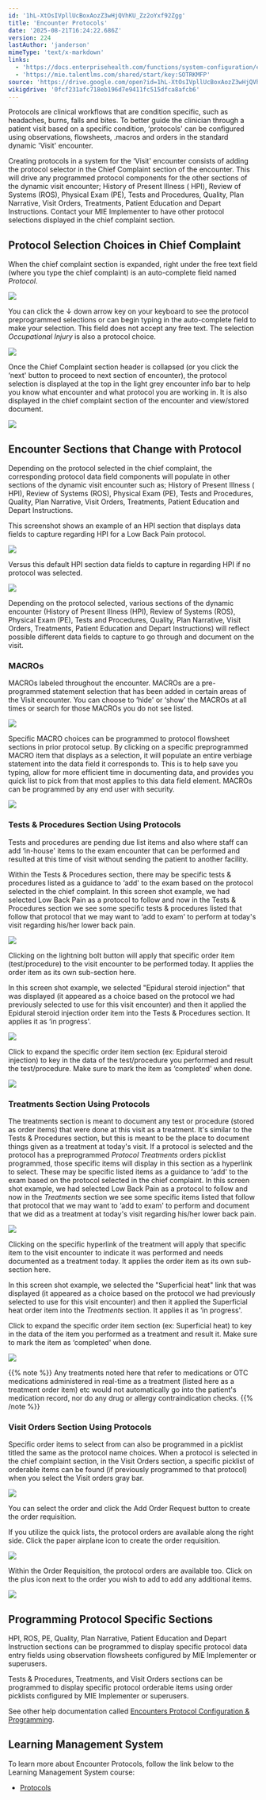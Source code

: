 ```yaml
---
id: '1hL-XtOsIVpllUcBoxAozZ3wHjQVhKU_Zz2oYxf92Zgg'
title: 'Encounter Protocols'
date: '2025-08-21T16:24:22.686Z'
version: 224
lastAuthor: 'janderson'
mimeType: 'text/x-markdown'
links:
  - 'https://docs.enterprisehealth.com/functions/system-configuration/encounters-protocol-configuration-and-programming/'
  - 'https://mie.talentlms.com/shared/start/key:SOTRKMFP'
source: 'https://drive.google.com/open?id=1hL-XtOsIVpllUcBoxAozZ3wHjQVhKU_Zz2oYxf92Zgg'
wikigdrive: '0fcf231afc718eb196d7e9411fc515dfca8afcb6'
---
```

Protocols are clinical workflows that are condition specific, such as headaches, burns, falls and bites. To better guide the clinician through a patient visit based on a specific condition, ‘protocols' can be configured using observations, flowsheets, .macros and orders in the standard dynamic 'Visit' encounter.

Creating protocols in a system for the ‘Visit' encounter consists of adding the protocol selector in the Chief Complaint section of the encounter. This will drive any programmed protocol components for the other sections of the dynamic visit encounter; History of Present Illness ( HPI), Review of Systems (ROS), Physical Exam (PE), Tests and Procedures, Quality, Plan Narrative, Visit Orders, Treatments, Patient Education and Depart Instructions. Contact your MIE Implementer to have other protocol selections displayed in the chief complaint section.

## Protocol Selection Choices in Chief Complaint

When the chief complaint section is expanded, right under the free text field (where you type the chief complaint) is an auto-complete field named *Protocol*.

![](../encounter-protocols.assets/b95ad64fcbfcfa296ac7ef24cb8a606a.png)

You can click the ↓ down arrow key on your keyboard to see the protocol preprogrammed selections or can begin typing in the auto-complete field to make your selection. This field does not accept any free text. The selection *Occupational Injury* is also a protocol choice.

![](../encounter-protocols.assets/8d3d6e4f8e1e1db447868c5c74b65f10.png)

Once the Chief Complaint section header is collapsed (or you click the ‘next' button to proceed to next section of encounter), the protocol selection is displayed at the top in the light grey encounter info bar to help you know what encounter and what protocol you are working in. It is also displayed in the chief complaint section of the encounter and view/stored document.

![](../encounter-protocols.assets/6251190f2d798737e6f2f56e3be0e20c.png)

## Encounter Sections that Change with Protocol

Depending on the protocol selected in the chief complaint, the corresponding protocol data field components will populate in other sections of the dynamic visit encounter such as; History of Present Illness ( HPI), Review of Systems (ROS), Physical Exam (PE), Tests and Procedures, Quality, Plan Narrative, Visit Orders, Treatments, Patient Education and Depart Instructions.

This screenshot shows an example of an HPI section that displays data fields to capture regarding HPI for a Low Back Pain protocol.

![](../encounter-protocols.assets/cb19cbb3253aff98bc2b2d5397418d0b.png)

Versus this default HPI section data fields to capture in regarding HPI if no protocol was selected.

![](../encounter-protocols.assets/6289b745145331c8d1b1017eb0fdb15d.png)

Depending on the protocol selected, various sections of the dynamic encounter (History of Present Illness (HPI), Review of Systems (ROS), Physical Exam (PE), Tests and Procedures, Quality, Plan Narrative, Visit Orders, Treatments, Patient Education and Depart Instructions) will reflect possible different data fields to capture to go through and document on the visit.

### MACROs

MACROs labeled throughout the encounter. MACROs are a pre-programmed statement selection that has been added in certain areas of the Visit encounter. You can choose to ‘hide' or ‘show' the MACROs at all times or search for those MACROs you do not see listed.

![](../encounter-protocols.assets/ffe81bcf83cd1727c493cf27e787cc4d.png)

Specific MACRO choices can be programmed to protocol flowsheet sections in prior protocol setup. By clicking on a specific preprogrammed MACRO item that displays as a selection, it will populate an entire verbiage statement into the data field it corresponds to. This is to help save you typing, allow for more efficient time in documenting data, and provides you quick list to pick from that most applies to this data field element. MACROs can be programmed by any end user with security.

![](../encounter-protocols.assets/0ffb193947f5c05371ef048b856196a9.png)

### Tests & Procedures Section Using Protocols

Tests and procedures are pending due list items and also where staff can add ‘in-house' items to the exam encounter that can be performed and resulted at this time of visit without sending the patient to another facility.

Within the Tests & Procedures section, there may be specific tests & procedures listed as a guidance to ‘add' to the exam based on the protocol selected in the chief complaint. In this screen shot example, we had selected Low Back Pain as a protocol to follow and now in the Tests & Procedures section we see some specific tests & procedures listed that follow that protocol that we may want to ‘add to exam' to perform at today's visit regarding his/her lower back pain.

![](../encounter-protocols.assets/35f88d177c16d3e644d8bd94a95f1f60.png)

Clicking on the lightning bolt button will apply that specific order item (test/procedure) to the visit encounter to be performed today. It applies the order item as its own sub-section here.

In this screen shot example, we selected "Epidural steroid injection" that was displayed (it appeared as a choice based on the protocol we had previously selected to use for this visit encounter) and then it applied the Epidural steroid injection order item into the Tests & Procedures section. It applies it as ‘in progress'.

![](../encounter-protocols.assets/6ee87a787a9dc917c9336711c395fc60.png)

Click to expand the specific order item section (ex: Epidural steroid injection) to key in the data of the test/procedure you performed and result the test/procedure. Make sure to mark the item as ‘completed' when done.

![](../encounter-protocols.assets/d33b01c772a2976f157b65ab5be382e9.png)

### Treatments Section Using Protocols

The treatments section is meant to document any test or procedure (stored as order items) that were done at this visit as a treatment. It's similar to the Tests & Procedures section, but this is meant to be the place to document things given as a treatment at today's visit. If a protocol is selected and the protocol has a preprogrammed *Protocol Treatments* orders picklist programmed, those specific items will display in this section as a hyperlink to select. These may be specific listed items as a guidance to ‘add' to the exam based on the protocol selected in the chief complaint. In this screen shot example, we had selected Low Back Pain as a protocol to follow and now in the *Treatments* section we see some specific items listed that follow that protocol that we may want to ‘add to exam' to perform and document that we did as a treatment at today's visit regarding his/her lower back pain.

![](../encounter-protocols.assets/55a61df7584b0248ec245b5384f7a82f.png)

Clicking on the specific hyperlink of the treatment will apply that specific item to the visit encounter to indicate it was performed and needs documented as a treatment today. It applies the order item as its own sub-section here.

In this screen shot example, we selected the "Superficial heat" link that was displayed (it appeared as a choice based on the protocol we had previously selected to use for this visit encounter) and then it applied the Superficial heat order item into the *Treatments* section. It applies it as ‘in progress'.

Click to expand the specific order item section (ex: Superficial heat) to key in the data of the item you performed as a treatment and result it. Make sure to mark the item as ‘completed' when done.

![](../encounter-protocols.assets/e8941e4721fd6e327d0e2e669e9cee0b.png)

{{% note %}}
Any treatments noted here that refer to medications or OTC medications administered in real-time as a treatment (listed here as a treatment order item) etc would not automatically go into the patient's medication record, nor do any drug or allergy contraindication checks.
{{% /note %}}

### Visit Orders Section Using Protocols

Specific order items to select from can also be programmed in a picklist titled the same as the protocol name choices. When a protocol is selected in the chief complaint section, in the Visit Orders section, a specific picklist of orderable items can be found (if previously programmed to that protocol) when you select the Visit orders gray bar.

![](../encounter-protocols.assets/b6fb2b7d89732405232028fe9e30be27.png)

You can select the order and click the Add Order Request button to create the order requisition.

If you utilize the quick lists, the protocol orders are available along the right side. Click the paper airplane icon to create the order requisition.

![](../encounter-protocols.assets/01c341f024e8ba3f10172a14f4f79311.png)

Within the Order Requisition, the protocol orders are available too. Click on the plus icon next to the order you wish to add to add any additional items.

![](../encounter-protocols.assets/5130dcb4d3aa37cab1080e8dc88ac0b8.png)

## Programming Protocol Specific Sections

HPI, ROS, PE, Quality, Plan Narrative, Patient Education and Depart Instruction sections can be programmed to display specific protocol data entry fields using observation flowsheets configured by MIE Implementer or superusers.

Tests & Procedures, Treatments, and Visit Orders sections can be programmed to display specific protocol orderable items using order picklists configured by MIE Implementer or superusers.

See other help documentation called [Encounters Protocol Configuration & Programming](https://docs.enterprisehealth.com/functions/system-configuration/encounters-protocol-configuration-and-programming/).

## Learning Management System

To learn more about Encounter Protocols, follow the link below to the Learning Management System course:

* [Protocols](https://mie.talentlms.com/shared/start/key:SOTRKMFP)
